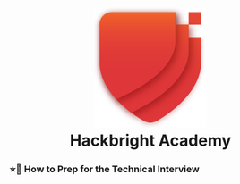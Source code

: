 <h1 align="center">
  <a href="https://hackbrightacademy.com">
    <img alt="Hackbright Academy Ladies" src="images/hb-logo.png" width="200px">
  </a>
  </br>Hackbright Academy
</h1>
<h3>⭐🌈 How to Prep for the Technical Interview</h3>
